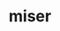---
title: miser
meaning: unhappy
ch: 9
pos: totadjective
femstem: miser
femend: a
neutstem: miser
neutend: um
derivative: immiserate
---